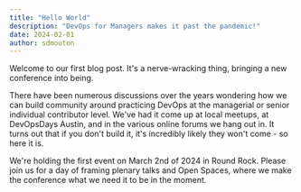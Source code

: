 ```yaml
---
title: "Hello World"
description: "DevOps for Managers makes it past the pandemic!"
date: 2024-02-01
author: sdmouton
---
```


Welcome to our first blog post. It's a nerve-wracking thing, bringing a new conference into being.

There have been numerous discussions over the years wondering how we can build community around practicing DevOps at the managerial or senior individual contributor level. We've had it come up at local meetups, at DevOpsDays Austin, and in the various online forums we hang out in. It turns out that if you don't build it, it's incredibly likely they won't come - so here it is.

We're holding the first event on March 2nd of 2024 in Round Rock. Please join us for a day of framing plenary talks and Open Spaces, where we make the conference what we need it to be in the moment.
